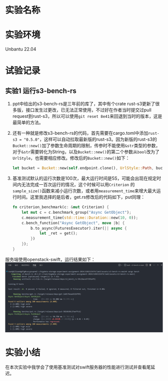# 实验名称

# 实验环境
Unbantu 22.04
# 试验记录
## 实验1 运行s3-bench-rs
1. ppt中给出的s3-bench-rs是三年前的库了，其中有个crate rust-s3更新了很多版，接口发生过更改，已无法正常使用，不过好在作者当时提交过pull request到rust-s3，所以可以使用`git reset 8e41`来回退到当时的版本，这是最简单的方法。

2. 还有一种就是修改s3-bench-rs的代码，首先需要在cargo.toml中添加`rust-s3 = "0.5.0"`，这样可以自动拉取最新版的rust-s3。因为新版的rust-s3的`Bucket::new()`加了参数生命周期的限制，传参时不能使用`&str`类型的参数，对于`&str`需要转化为String，以及`Bucket::new()`的第二个参数从`bool`改为了`UrlStyle`，也需要相应修改。修改后的`Bucket::new()`如下：
    ```rust
    let bucket = Bucket::new(self.endpoint.clone(), UrlStyle::Path, bucket.to_string(), self.region.clone()).unwrap();
    ```

3. 基准测试默认的运行次数是100次，最大运行时间是5S，可能会出现在规定时间内无法完成一百次运行的情况，这个时候可以用`Criterion` 的`sample_size()`函数来减小运行次数，或者用`measurement_time`来增大最大运行时间。这里我选择的是后者，get.rs修改后的代码如下，put同理：
    ```Rust
    fn criterion_benchmark(c: &mut Criterion) {
        let mut c = c.benchmark_group("Async GetObject");
        c.measurement_time(std::time::Duration::new(10, 0));
        c.bench_function("Async GetObject", move |b| {
            b.to_async(FuturesExecutor).iter(|| async {
                let _ret = get();
            })
        });
    }
    ```

服务端使用openstack-swift，运行结果如下：
![](figure/run_bench.png)
# 实验小结
在本次实验中我学会了使用基准测试对swift服务器的性能进行测试并查看尾延迟。